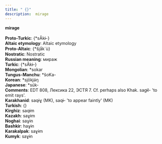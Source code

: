 ```yaml
---
title: " {}"
description:  mirage
---
```

<strong> mirage</strong><br><br>
<strong>Proto-Turkic</strong>:  {*sĂkɨ-}<br>
<strong>Altaic etymology</strong>:  Altaic etymology<br>
<strong> Proto-Altaic</strong>:  {*ši̯ắk`ù}<br>
<strong>Nostratic</strong>:  Nostratic<br>
<strong>Russian meaning</strong>:  мираж<br>
<strong>Turkic</strong>:  {*sĂkɨ-}<br>
<strong>Mongolian</strong>:  *sokar<br>
<strong>Tungus-Manchu</strong>:  *šoKa-<br>
<strong>Korean</strong>:  *sjōkjǝ́ŋ<br>
<strong>Japanese</strong>:  *súk-<br>
<strong>Comments</strong>:  EDT 808, Лексика 22, ЭСТЯ 7. Cf. perhaps also Khak. sagɨl- 'to emit rays'.<br>
<strong>Karakhanid</strong>:  saqɨɣ (MK), saqɨ- 'to appear faintly' (MK)<br>
<strong>Turkish</strong>:  {}<br>
<strong>Kirghiz</strong>:  saqɨm<br>
<strong>Kazakh</strong>:  saɣɨm<br>
<strong>Noghai</strong>:  saɣɨn<br>
<strong>Bashkir</strong>:  haɣɨn<br>
<strong>Karakalpak</strong>:  saɣɨm<br>
<strong>Kumyk</strong>:  saɣɨn<br>


